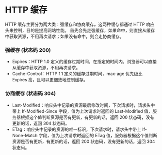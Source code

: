 # HTTP 缓存

HTTP 缓存主要分为两大类：强缓存和协商缓存。这两种缓存都通过 HTTP 响应头来控制，目的是提高网站性能。
首先会先走强缓存，如果命中，则直接从缓存中获取资源，不用再次请求；如果没有命中，则会走协商缓存。

### 强缓存 (状态码 200)

- Expires：HTTP 1.0 定义的缓存过期时间，在指定的时间内，浏览器可以直接从缓存中获取资源，不用再次请求。
- Cache-Control：HTTP 1.1 定义的缓存过期时间，max-age 优先级比 Expires 高，且可以更细致地控制缓存。

### 协商缓存 (状态码 304)

- Last-Modified：响应头中记录的资源最后修改时间，下次请求时，请求头中带上 If-Modified-Since 字段，值为上次请求时返回的 Last-Modified 值，服务器根据这个值判断资源是否有更新，有更新的话，返回 200 状态码，没有更新的话，返回 304 状态码。
- ETag：响应头中记录的资源的唯一标识，下次请求时，请求头中带上 If-None-Match 字段，值为上次请求时返回的 ETag 值，服务器根据这个值判断资源是否有更新，有更新的话，返回 200 状态码，没有更新的话，返回 304 状态码。
